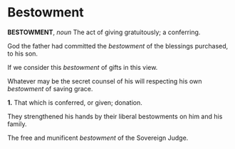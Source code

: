 # Bestowment

**BESTOWMENT**, _noun_ The act of giving gratuitously; a conferring.

God the father had committed the _bestowment_ of the blessings purchased, to his son.

If we consider this _bestowment_ of gifts in this view.

Whatever may be the secret counsel of his will respecting his own _bestowment_ of saving grace.

**1.** That which is conferred, or given; donation.

They strengthened his hands by their liberal bestowments on him and his family.

The free and munificent _bestowment_ of the Sovereign Judge.